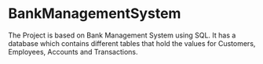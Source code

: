 # BankManagementSystem
The Project is based on Bank Management System using SQL. It has a database which contains different tables that hold the values for Customers, Employees, Accounts and Transactions.
